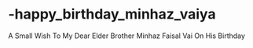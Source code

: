 # -happy_birthday_minhaz_vaiya
A Small Wish To My Dear Elder Brother Minhaz Faisal Vai On His Birthday
